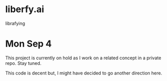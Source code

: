 # liberfy.ai
librafying

# Mon Sep 4

This project is currently on hold as I work on a related concept in a private repo. Stay tuned.

This code is decent but, I might have decided to go another direction here.
